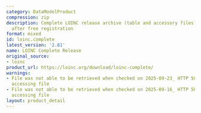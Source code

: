 ```yaml
---
category: DataModelProduct
compression: zip
description: Complete LOINC release archive (table and accessory files) downloadable
  after free registration
format: mixed
id: loinc.complete
latest_version: '2.81'
name: LOINC Complete Release
original_source:
- loinc
product_url: https://loinc.org/download/loinc-complete/
warnings:
- File was not able to be retrieved when checked on 2025-09-23_ HTTP 503 error when
  accessing file
- File was not able to be retrieved when checked on 2025-09-16_ HTTP 503 error when
  accessing file
layout: product_detail
---
```

